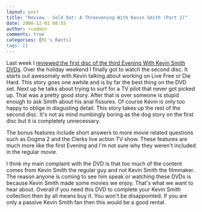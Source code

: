 ```yaml
---
layout: post
title: "Review - Sold Out: A Threevening With Kevin Smith (Part 2)"
date: 2008-12-01 08:55
author: rcadmin
comments: true
categories: [RC's Rants]
tags: []
---
```

Last week I <a href="http://http://bitsmack.com/wp/2008/11/24/review-sold-out-a-threevening-with-kevin-smith-part-1/">reviewed the first disc of the third Evening With Kevin Smith DVDs</a>. Over the holiday weekend I finally got to watch the second disc. It starts out awesomely with Kevin talking about working on Live Free or Die Hard. This story goes one awhile and is by far the best thing on the DVD set. Next up he talks about trying to surf for a TV pilot that never got picked up. That was a pretty good story. After that is over someone is stupid enough to ask Smith about his anal fissures. Of course Kevin is only too happy to oblige in disgusting detail. This story takes up the rest of the second disc. It's not as mind numbingly boring as the dog story on the first disc but it is completely unnecessary.

The bonus features include short answers to more movie related questions such as Dogma 2 and the Clerks live action TV show. These features are much more like the first Evening and I'm not sure why they weren't included in the regular movie.

I think my main complaint with the DVD is that too much of the content comes from Kevin Smith the regular guy and not Kevin Smith the filmmaker. The reason anyone is coming to see him speak or watching these DVDs is because Kevin Smith made some movies we enjoy. That's what we want to hear about. Overall if you need this DVD to complete your Kevin Smith collection then by all means buy it. You won't be disappointed. If you are only a passive Kevin Smith fan then this would be a good rental.
